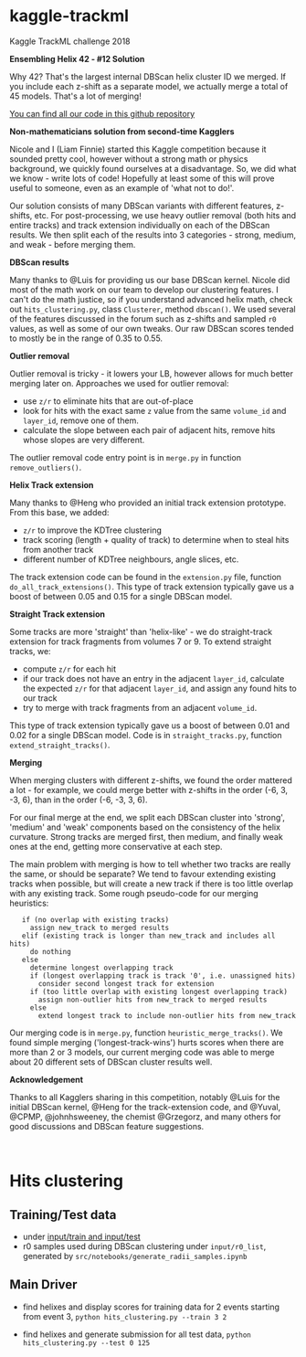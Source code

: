 # kaggle-trackml
Kaggle TrackML challenge 2018

**Ensembling Helix 42 - #12 Solution**

Why 42? That's the largest internal DBScan helix cluster ID we merged. If you include each z-shift as a separate model, we actually merge a total of 45 models. That's a lot of merging!

[You can find all our code in this github repository](https://github.com/jliamfinnie/kaggle-trackml.git)

**Non-mathematicians solution from second-time Kagglers**

Nicole and I (Liam Finnie) started this Kaggle competition because it sounded pretty cool, however without a strong math or physics background, we quickly found ourselves at a disadvantage. So, we did what we know - write lots of code! Hopefully at least some of this will prove useful to someone, even as an example of 'what not to do!'.

Our solution consists of many DBScan variants with different features, z-shifts, etc. For post-processing, we use heavy outlier removal (both hits and entire tracks) and track extension individually on each of the DBScan results. We then split each of the results into 3 categories - strong, medium, and weak - before merging them.

**DBScan results**

Many thanks to @Luis for providing us our base DBScan kernel. Nicole did most of the math work on our team to develop our clustering features. I can't do the math justice, so if you understand advanced helix math, check out `hits_clustering.py`, class `Clusterer`, method `dbscan()`. We used several of the features discussed in the forum such as z-shifts and sampled `r0` values, as well as some of our own tweaks. Our raw DBScan scores tended to mostly be in the range of 0.35 to 0.55.

**Outlier removal**

Outlier removal is tricky - it lowers your LB, however allows for much better merging later on. Approaches we used for outlier removal:
- use `z/r` to eliminate hits that are out-of-place
- look for hits with the exact same `z` value from the same `volume_id` and `layer_id`, remove one of them.
- calculate the slope between each pair of adjacent hits, remove hits whose slopes are very different.

The outlier removal code entry point is in `merge.py` in function `remove_outliers()`.

**Helix Track extension**

Many thanks to @Heng who provided an initial track extension prototype. From this base, we added:
- `z/r` to improve the KDTree clustering
- track scoring (length + quality of track) to determine when to steal hits from another track
- different number of KDTree neighbours, angle slices, etc.

The track extension code can be found in the `extension.py` file, function `do_all_track_extensions()`. This type of track extension typically gave us a boost of between 0.05 and 0.15 for a single DBScan model.

**Straight Track extension**

Some tracks are more 'straight' than 'helix-like' - we do straight-track extension for track fragments from volumes 7 or 9. To extend straight tracks, we:
- compute `z/r` for each hit
- if our track does not have an entry in the adjacent `layer_id`, calculate the expected `z/r` for that adjacent `layer_id`, and assign any found hits to our track
- try to merge with track fragments from an adjacent `volume_id`.
    
This type of track extension typically gave us a boost of between 0.01 and 0.02 for a single DBScan model. Code is in `straight_tracks.py`, function `extend_straight_tracks()`.

**Merging**

When merging clusters with different z-shifts, we found the order mattered a lot - for example, we could merge better with z-shifts in the order (-6, 3, -3, 6), than in the order (-6, -3, 3, 6).

For our final merge at the end, we split each DBScan cluster into 'strong', 'medium' and 'weak' components based on the consistency of the helix curvature. Strong tracks are merged first, then medium, and finally weak ones at the end, getting more conservative at each step.

The main problem with merging is how to tell whether two tracks are really the same, or should be separate? We tend to favour extending existing tracks when possible, but will create a new track if there is too little overlap with any existing track. Some rough pseudo-code for our merging heuristics:
```foreach new_track in new_tracks:
   if (no overlap with existing tracks)
     assign new_track to merged results
   elif (existing track is longer than new_track and includes all hits)
     do nothing
   else
     determine longest overlapping track
     if (longest overlapping track is track '0', i.e. unassigned hits)
       consider second longest track for extension
     if (too little overlap with existing longest overlapping track)
       assign non-outlier hits from new_track to merged results
     else
       extend longest track to include non-outlier hits from new_track
```

Our merging code is in `merge.py`, function `heuristic_merge_tracks()`. We found simple merging ('longest-track-wins') hurts scores when there are more than 2 or 3 models, our current merging code was able to merge about 20 different sets of DBScan cluster results well.


**Acknowledgement**

Thanks to all Kagglers sharing in this competition, notably @Luis for the initial DBScan kernel, @Heng for the track-extension code, and @Yuval, @CPMP, @johnhsweeney, the chemist @Grzegorz, and many others for good discussions and DBScan feature suggestions.

<br>

# Hits clustering

## Training/Test data
- under [input/train and input/test](https://www.kaggle.com/c/trackml-particle-identification/data)
- r0 samples used during DBScan clustering under `input/r0_list`, generated by `src/notebooks/generate_radii_samples.ipynb`

## Main Driver

- find helixes and display scores for training data for 2 events starting from event 3, `python hits_clustering.py --train 3 2`

- find helixes and generate submission for all test data, `python hits_clustering.py --test 0 125`
